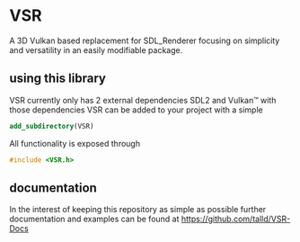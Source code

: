 # VSR
A 3D Vulkan based replacement for SDL_Renderer focusing on simplicity and versatility in an easily modifiable package.  
## using this library
VSR currently only has 2 external dependencies SDL2 and Vulkan™ with those dependencies VSR can be added to your project with a simple
```cmake
add_subdirectory(VSR)
```
All functionality is exposed through
```c
#include <VSR.h>
```
## documentation
In the interest of keeping this repository as simple as possible further documentation and examples can be found at https://github.com/talld/VSR-Docs
